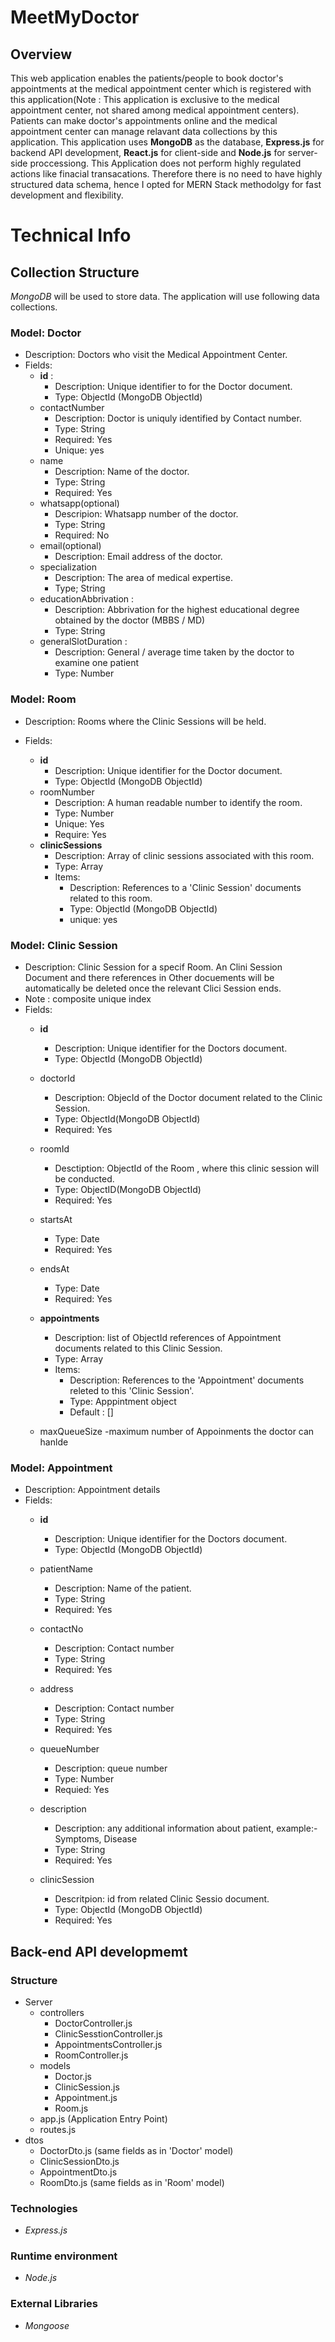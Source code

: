 # MeetMyDoctor

## Overview

This web application enables the patients/people to book doctor's appointments at the medical appointment center which is registered with this application(Note : This application is exclusive to the medical appointment center, not shared among medical appointment centers). Patients can make doctor's appointments online  and the medical appointment center can manage relavant data collections by this application. This application uses **MongoDB** as the database, **Express.js** for backend API development, **React.js** for client-side and **Node.js** for server-side proccessiong. This Application does not perform highly regulated actions like finacial transacations. Therefore there is no need to have highly structured data schema,  hence I opted for MERN Stack methodolgy for fast development and flexibility. 


# Technical Info



## Collection Structure
*MongoDB* will be used to store data. The application will use following data collections.

### Model: Doctor
- Description: Doctors who visit the Medical Appointment Center.
- Fields: 
    + **id** : 
        - Description: Unique identifier to for the Doctor document.     
        - Type: ObjectId (MongoDB ObjectId)
    + contactNumber
        - Description: Doctor is uniquly identified by Contact number.
        - Type: String
        - Required: Yes
        - Unique: yes
    + name
        - Description: Name of the doctor.
        - Type: String
        - Required: Yes
    + whatsapp(optional)
        - Descripion: Whatsapp number of the doctor. 
        - Type: String
        - Required: No
    + email(optional)
        - Description: Email address of the doctor.
    + specialization
        - Description: The area of medical expertise. 
        - Type; String
    + educationAbbrivation : 
        - Description: Abbrivation for the highest educational degree obtained by the doctor       (MBBS / MD)
        - Type: String
    + generalSlotDuration : 
        - Description:  General / average time taken by the doctor to examine one patient
        - Type: Number 

### Model: Room
- Description: Rooms where the Clinic Sessions will be held.
- Fields:

    + **id** 
        - Description: Unique identifier for the Doctor document.     
        - Type: ObjectId (MongoDB ObjectId)
    + roomNumber  
        - Description: A human readable number to identify the room.
        - Type: Number
        - Unique: Yes
        - Require: Yes
    + **clinicSessions**
        - Description: Array of clinic sessions associated with this room.
        - Type: Array
        - Items:
            - Description: References to a 'Clinic Session' documents related to this room.
            - Type: ObjectId (MongoDB ObjectId)
            - unique: yes

### Model: Clinic Session
- Description: Clinic Session for a specif Room. An Clini Session Document and there references in Other docuements will be automatically be deleted once the relevant Clici Session ends. 
- Note : composite unique index 
- Fields: 
    + **id** 
        - Description: Unique identifier for the Doctors document.
        - Type:  ObjectId (MongoDB ObjectId)
    + doctorId 
        - Description: ObjecId of the Doctor document related to the Clinic Session.
        - Type: ObjectId(MongoDB ObjectId)
        - Required: Yes
    + roomId
        - Desctiption: ObjectId of the Room , where this clinic session will be conducted.
        - Type: ObjectID(MongoDB ObjectId)
        - Required: Yes
    + startsAt
        - Type: Date 
        - Required: Yes 
    + endsAt
        - Type: Date 
        - Required: Yes
    + **appointments**
        - Description: list of ObjectId references of Appointment documents related to this Clinic Session. 
        - Type: Array
        - Items:
            - Description: References to the 'Appointment' documents releted to this 'Clinic Session'.
            - Type: Apppintment object
            - Default : []
   
    + maxQueueSize 
        -maximum number of Appoinments the doctor can hanlde



### Model: Appointment
- Description: Appointment details
- Fields: 
    + **id** 
        - Description: Unique identifier for the Doctors document.
        - Type:  ObjectId (MongoDB ObjectId)
    + patientName
        - Description: Name of the patient.
        - Type: String
        - Required: Yes
    + contactNo
        - Description: Contact number
        - Type: String
        - Required: Yes
    + address
        - Description: Contact number
        - Type: String
        - Required: Yes
   
    + queueNumber
        - Description: queue number
        - Type: Number
        - Requied: Yes
        
    + description 
        - Description: any additional information about patient, example:- Symptoms, Disease
        - Type: String
        - Required: Yes
    + clinicSession 
        - Descritpion: id from related Clinic Sessio document.
        - Type: ObjectId (MongoDB ObjectId)
        - Required: Yes

## Back-end API developmemt

### Structure

- Server
    - controllers
        - DoctorController.js
        - ClinicSesstionController.js 
        - AppointmentsController.js
        - RoomController.js
    - models
        - Doctor.js
        - ClinicSession.js
        - Appointment.js
        - Room.js
    - app.js (Application Entry Point)
    - routes.js
- dtos
    - DoctorDto.js (same fields as in 'Doctor' model)
    - ClinicSessionDto.js
    - AppointmentDto.js
    - RoomDto.js (same fields as in 'Room' model)


### Technologies 
- *Express.js*

### Runtime environment 
- *Node.js*

### External Libraries

- *Mongoose* 





